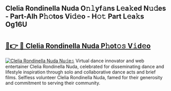 ## Clelia Rondinella Nuda O𝚗𝚕yf𝚊ns L𝚎a𝚔ed N𝚞𝚍es - Part-Alh P𝚑𝚘tos Vi𝚍𝚎o - H𝚘𝚝 Part L𝚎a𝚔s Og16U

# <h2><a href="http://kf2j00a.oniu.top/?m=Clelia+Rondinella+Nuda">🔗👉 🔴 Clelia Rondinella Nuda P𝚑ot𝚘𝚜 V𝚒d𝚎o</a></h2>

[![Clelia Rondinella Nuda Nu𝚍e𝚜](https://i.imgur.com/0qMVB7G.gif)](http://kf2j00a.oniu.top/?m=Clelia+Rondinella+Nuda)
Virtual dance innovator and web entertainer Clelia Rondinella Nuda, celebrated for disseminating dance and lifestyle inspiration through solo and collaborative dance acts and brief films. Selfless volunteer Clelia Rondinella Nuda, famed for their generosity and commitment to serving their community.  
